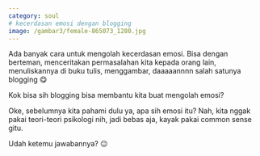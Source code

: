 ```yaml
---
category: soul
# kecerdasan emosi dengan blogging
image: /gambar3/female-865073_1280.jpg
---
```


Ada banyak cara untuk mengolah kecerdasan emosi. Bisa dengan berteman, menceritakan permasalahan kita kepada orang lain, menuliskannya di buku tulis, menggambar, daaaaannnn salah satunya blogging 😋

Kok bisa sih blogging bisa membantu kita buat mengolah emosi?

Oke, sebelumnya kita pahami dulu ya, apa sih emosi itu? Nah, kita nggak pakai teori-teori psikologi nih, jadi bebas aja, kayak pakai common sense gitu.

Udah ketemu jawabannya? 😐

